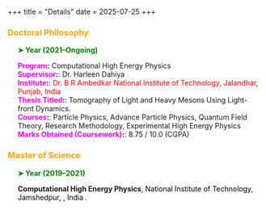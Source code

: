 +++
title = "Details"
date = 2025-07-25
+++

### <span style="color: orange;">Doctoral Philosophy</span>

<div style="margin-left: 20px;">
  <p style="color: green; font-weight: bold;">➤ Year (2021–Ongoing)</p>
  
  <p>
    <strong><span style="color: magenta;">Program</span>:</strong> Computational High Energy Physics<br>
    <strong><span style="color: magenta;">Supervisor</span>:</strong>:</strong> Dr. Harleen Dahiya<br>
    <strong><span style="color: magenta;">Institute</span>:</strong>:</strong> 
    <a href="https://www.nitj.ac.in" target="_blank" style="text-decoration: none; color: red;">
      Dr. B R Ambedkar National Institute of Technology, Jalandhar, Punjab, India
    </a><br>
    <strong><span style="color: magenta;">Thesis Titled</span>:</strong>:</strong> Tomography of Light and Heavy Mesons Using Light-front Dynamics.<br>
    <strong><span style="color: magenta;">Courses</span>:</strong>:</strong> Particle Physics, Advance Particle Physics, Quantum Field Theory, Research Methodology, Experimental High Energy Physics<br>
    <strong><span style="color: magenta;">Marks Obtained (Coursework)</span>:</strong>:</strong> 8.75 / 10.0 (CGPA)
  </p>
</div>



### <span style="color: orange;">Master of Science</span>

<div style="margin-left: 20px;">
  <p style="color: green; font-weight: bold;">➤ Year (2019–2021)</p>
  <p>
    <strong>Computational High Energy Physics</strong>, 
    <a href="https://www.nitj.ac.in" target="_blank" style="text-decoration: none; color: black;">
     National Institute of Technology, Jamshedpur, , India
    </a>.
  </p>
</div>


